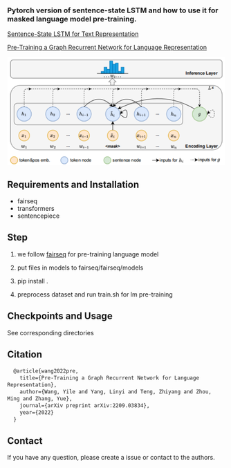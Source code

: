### Pytorch version of sentence-state LSTM and how to use it for masked language model pre-training.

[Sentence-State LSTM for Text Representation](https://aclanthology.org/P18-1030.pdf)

[Pre-Training a Graph Recurrent Network for Language Representation](https://arxiv.org/pdf/2209.03834.pdf)

![](slstm_mlm.PNG)

## Requirements and Installation

* fairseq
* transformers
* sentencepiece


## Step

1. we follow [fairseq](https://github.com/pytorch/fairseq) for pre-training language model

2. put files in models to fairseq/fairseq/models

3. pip install . 

4. preprocess dataset and run train.sh for lm pre-training


## Checkpoints and Usage

See corresponding directories


## Citation


      @article{wang2022pre,
        title={Pre-Training a Graph Recurrent Network for Language Representation},
        author={Wang, Yile and Yang, Linyi and Teng, Zhiyang and Zhou, Ming and Zhang, Yue},
        journal={arXiv preprint arXiv:2209.03834},
        year={2022}
      }

## Contact

If you have any question, please create a issue or contact to the authors.
